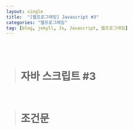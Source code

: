```yaml
---
layout: single
title:  "[웹프로그래밍] Javascript #3"
categories: "웹프로그래밍"
tag: [blog, jekyll, Js, Javascript, 웹프로그래밍]
---
```

<br><br>


> # 자바 스크립트 #3

<br>

># 조건문
